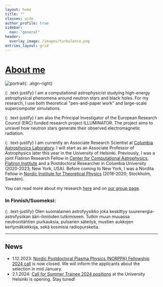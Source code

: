```yaml
---
layout: home
title: ""
classes: wide
author_profile: true
sidebar:
  nav: "general"
header:
  overlay_image: /images/turbulence.png
entries_layout: grid
---
```



# [About me](/about)

![portrait](/images/jnattila2.jpg){: .align-right}

{: .text-justify}
I am a computational astrophysicist studying high-energy astrophysical phenomena around neutron stars and black holes. For my research, I use both theoretical "pen-and-paper work" and large-scale supercomputer simulations.

{: .text-justify}
I am also the Principal Investigator of the European Research Council (ERC) funded research project ILLUMINATOR. The project aims to unravel how neutron stars generate their observed electromagnetic radiation.

{: .text-justify}
I am currently an Associate Research Scientist at [Columbia Astrophysics Laboratory](https://thea.astro.columbia.edu/). I will start as an Associate Professor of Astrophysics later this year in the University of Helsinki. Previously, I was a joint Flatiron Research Fellow in [Center for Computational Astrophysics, Flatiron Institute](https://www.simonsfoundation.org/flatiron/center-for-computational-astrophysics/) and a Postdoctoral Researcher in Columbia University (2020-2023; New York, USA). Before coming to New York, I was a Nordita Fellow in [Nordic Institute for Theoretical Physics](http://www.nordita.org) (2018-2020; Stockholm, Sweden).

You can read more about my research [here](/about) and on [our group page](/group).


### In Finnish/Suomeksi:

{: .text-justify}
Olen suomalainen astrofyysikko joka keskittyy suurenergia-astrofysiikan ääri-ilmiöiden tutkimiseen. Tutkin muun muuassa neutronitähtien purkauksia, pulsarien säteilyä, mustien aukkojen kertymäkiekkoja, sekä kosmisia radiopurskeita.

-----

## News

- 1.12.2023: [Nordic Postdoctoral Plasma Physics (NORPPA) Fellowship 2024 call](https://jobregister.aas.org/ad/c8b9a98e) is now closed. We will inform the applicants about the selection in mid January. 
- 2.1.2024: [Call for Summer Trainee 2024 positions](/group/summer-trainees24/) at the University Helsinki is opening. Stay tuned!



